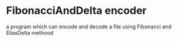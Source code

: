 # FibonacciAndDelta encoder
a program which can encode and decode a file using Fibonacci and EliasDelta methood

